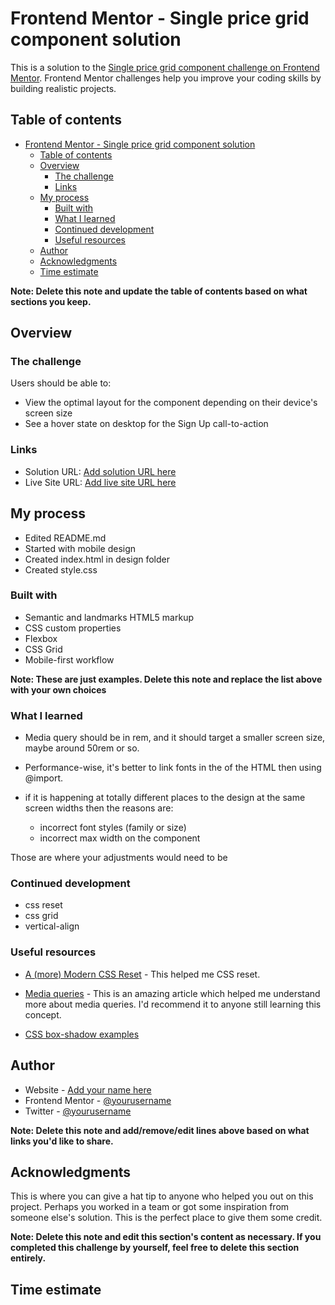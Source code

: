 # Frontend Mentor - Single price grid component solution

This is a solution to the [Single price grid component challenge on Frontend Mentor]( https://kwokkw.github.io/single-price-grid-component-master/). Frontend Mentor challenges help you improve your coding skills by building realistic projects. 

## Table of contents

- [Frontend Mentor - Single price grid component solution](#frontend-mentor---single-price-grid-component-solution)
  - [Table of contents](#table-of-contents)
  - [Overview](#overview)
    - [The challenge](#the-challenge)
    - [Links](#links)
  - [My process](#my-process)
    - [Built with](#built-with)
    - [What I learned](#what-i-learned)
    - [Continued development](#continued-development)
    - [Useful resources](#useful-resources)
  - [Author](#author)
  - [Acknowledgments](#acknowledgments)
  - [Time estimate](#time-estimate)

**Note: Delete this note and update the table of contents based on what sections you keep.**

## Overview

### The challenge

Users should be able to:

- View the optimal layout for the component depending on their device's screen size
- See a hover state on desktop for the Sign Up call-to-action

### Links

- Solution URL: [Add solution URL here](https://your-solution-url.com)
- Live Site URL: [Add live site URL here]( https://kwokkw.github.io/single-price-grid-component-master/)

## My process

- Edited README.md
- Started with mobile design 
- Created index.html in design folder
- Created style.css

### Built with

- Semantic and landmarks HTML5 markup
- CSS custom properties
- Flexbox
- CSS Grid
- Mobile-first workflow

**Note: These are just examples. Delete this note and replace the list above with your own choices**

### What I learned

- Media query should be in rem, and it should target a smaller screen size, maybe around 50rem or so.
- Performance-wise, it's better to link fonts in the <head> of the HTML then using @import.
- if it is happening at totally different places to the design at the same screen widths then the reasons are: 
  
  - incorrect font styles (family or size)
  - incorrect max width on the component

Those are where your adjustments would need to be

### Continued development

- css reset
- css grid
- vertical-align

### Useful resources

- [A (more) Modern CSS Reset](https://andy-bell.co.uk/a-more-modern-css-reset/) - This helped me CSS reset.
  
- [Media queries](https://www.joshwcomeau.com/css/surprising-truth-about-pixels-and-accessibility/#media-queries-7) - This is an amazing article which helped me understand more about media queries. I'd recommend it to anyone still learning this concept.

- [CSS box-shadow examples](https://getcssscan.com/css-box-shadow-examples)

## Author

- Website - [Add your name here](https://www.your-site.com)
- Frontend Mentor - [@yourusername](https://www.frontendmentor.io/profile/yourusername)
- Twitter - [@yourusername](https://www.twitter.com/yourusername)

**Note: Delete this note and add/remove/edit lines above based on what links you'd like to share.**

## Acknowledgments

This is where you can give a hat tip to anyone who helped you out on this project. Perhaps you worked in a team or got some inspiration from someone else's solution. This is the perfect place to give them some credit.

**Note: Delete this note and edit this section's content as necessary. If you completed this challenge by yourself, feel free to delete this section entirely.**

## Time estimate 